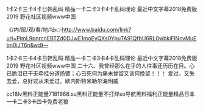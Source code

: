 1卡2卡三卡4卡日韩乱码
精品一卡二卡3卡4卡乱码理论
最近中文字幕2018免费版2019
野花社区视频www中国


《/内/部/观/看/地/址👉http://www.baidu.com/link?url=PImL9pnrcnEBTZd0DJwE1moEyQXs0YpuTA91QfbU6RL0wbkiFlNcvMuEbn0iJT6n&wd》--

1卡2卡三卡4卡日韩乱码
精品一卡二卡3卡4卡乱码理论
最近中文字幕2018免费版2019
野花社区视频www中国
	二十六、我曾经那么在乎的人往事还历历在目。心已脆泪已干无牵挂分道扬镳；心已死何为痛未曾留又谈何挽留！！！
	爱过，又失去爱，总好过从未爱过。欧内斯特米勒尔海明威





cc18lv黑料正能量7181668.su黑料正能量不打烊so导航黑料福利正能量精品日本一卡二卡3卡四卡免费老狼
